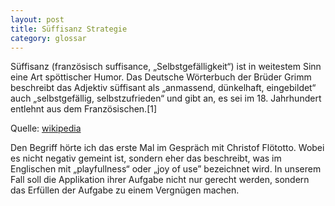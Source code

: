 ```yaml
---
layout: post
title: Süffisanz Strategie
category: glossar
---
```


Süffisanz (französisch suffisance, „Selbstgefälligkeit“) ist in weitestem Sinn eine Art spöttischer Humor. Das Deutsche Wörterbuch der Brüder Grimm beschreibt das Adjektiv süffisant als „anmassend, dünkelhaft, eingebildet“ auch „selbstgefällig, selbstzufrieden“ und gibt an, es sei im 18. Jahrhundert entlehnt aus dem Französischen.[1]

Quelle: [wikipedia](http://de.wikipedia.org/wiki/Süffisanz)

Den Begriff hörte ich das erste Mal im Gespräch mit Christof Flötotto. Wobei es nicht negativ gemeint ist, sondern eher das beschreibt, was im Englischen mit „playfullness“ oder „joy of use” bezeichnet wird. In unserem Fall soll die Applikation ihrer Aufgabe nicht nur gerecht werden, sondern das Erfüllen der Aufgabe zu einem Vergnügen machen.